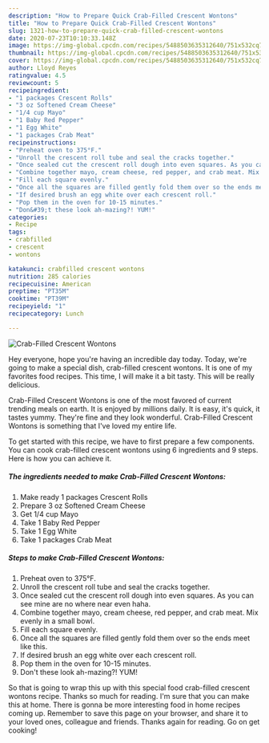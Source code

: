 ```yaml
---
description: "How to Prepare Quick Crab-Filled Crescent Wontons"
title: "How to Prepare Quick Crab-Filled Crescent Wontons"
slug: 1321-how-to-prepare-quick-crab-filled-crescent-wontons
date: 2020-07-23T10:10:33.148Z
image: https://img-global.cpcdn.com/recipes/5488503635312640/751x532cq70/crab-filled-crescent-wontons-recipe-main-photo.jpg
thumbnail: https://img-global.cpcdn.com/recipes/5488503635312640/751x532cq70/crab-filled-crescent-wontons-recipe-main-photo.jpg
cover: https://img-global.cpcdn.com/recipes/5488503635312640/751x532cq70/crab-filled-crescent-wontons-recipe-main-photo.jpg
author: Lloyd Reyes
ratingvalue: 4.5
reviewcount: 5
recipeingredient:
- "1 packages Crescent Rolls"
- "3 oz Softened Cream Cheese"
- "1/4 cup Mayo"
- "1 Baby Red Pepper"
- "1 Egg White"
- "1 packages Crab Meat"
recipeinstructions:
- "Preheat oven to 375°F."
- "Unroll the crescent roll tube and seal the cracks together."
- "Once sealed cut the crescent roll dough into even squares. As you can see mine are no where near even haha."
- "Combine together mayo, cream cheese, red pepper, and crab meat. Mix evenly in a small bowl."
- "Fill each square evenly."
- "Once all the squares are filled gently fold them over so the ends meet like this."
- "If desired brush an egg white over each crescent roll."
- "Pop them in the oven for 10-15 minutes."
- "Don&#39;t these look ah-mazing?! YUM!"
categories:
- Recipe
tags:
- crabfilled
- crescent
- wontons

katakunci: crabfilled crescent wontons 
nutrition: 285 calories
recipecuisine: American
preptime: "PT35M"
cooktime: "PT39M"
recipeyield: "1"
recipecategory: Lunch

---
```



![Crab-Filled Crescent Wontons](https://img-global.cpcdn.com/recipes/5488503635312640/751x532cq70/crab-filled-crescent-wontons-recipe-main-photo.jpg)

Hey everyone, hope you're having an incredible day today. Today, we're going to make a special dish, crab-filled crescent wontons. It is one of my favorites food recipes. This time, I will make it a bit tasty. This will be really delicious.

Crab-Filled Crescent Wontons is one of the most favored of current trending meals on earth. It is enjoyed by millions daily. It is easy, it's quick, it tastes yummy. They're fine and they look wonderful. Crab-Filled Crescent Wontons is something that I've loved my entire life.




To get started with this recipe, we have to first prepare a few components. You can cook crab-filled crescent wontons using 6 ingredients and 9 steps. Here is how you can achieve it.

<!--inarticleads1-->

##### The ingredients needed to make Crab-Filled Crescent Wontons:

1. Make ready 1 packages Crescent Rolls
1. Prepare 3 oz Softened Cream Cheese
1. Get 1/4 cup Mayo
1. Take 1 Baby Red Pepper
1. Take 1 Egg White
1. Take 1 packages Crab Meat




<!--inarticleads2-->

##### Steps to make Crab-Filled Crescent Wontons:

1. Preheat oven to 375°F.
1. Unroll the crescent roll tube and seal the cracks together.
1. Once sealed cut the crescent roll dough into even squares. As you can see mine are no where near even haha.
1. Combine together mayo, cream cheese, red pepper, and crab meat. Mix evenly in a small bowl.
1. Fill each square evenly.
1. Once all the squares are filled gently fold them over so the ends meet like this.
1. If desired brush an egg white over each crescent roll.
1. Pop them in the oven for 10-15 minutes.
1. Don&#39;t these look ah-mazing?! YUM!




So that is going to wrap this up with this special food crab-filled crescent wontons recipe. Thanks so much for reading. I'm sure that you can make this at home. There is gonna be more interesting food in home recipes coming up. Remember to save this page on your browser, and share it to your loved ones, colleague and friends. Thanks again for reading. Go on get cooking!
